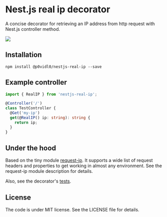 # Nest.js real ip decorator

A concise decorator for retrieving an IP address from http request with Nest.js controller method.  

![](https://nodei.co/npm/nestjs-real-ip.png?downloads=true&cacheBust=2)

## Installation

```shell script
npm install @p0vidl0/nestjs-real-ip --save
```

## Example controller

```typescript
import { RealIP } from 'nestjs-real-ip';

@Controller('/')
class TestController {
  @Get('my-ip')
  get(@RealIP() ip: string): string {
    return ip;
  }
}
```

## Under the hood
Based on the tiny module [request-ip](https://github.com/pbojinov/request-ip).
It supports a wide list of request headers and properties to get working in almost any environment.
See the request-ip module description for details.

Also, see the decorator's [tests](blob/master/__tests__/index.spec.ts).

## License
The code is under MIT license. See the LICENSE file for details.
